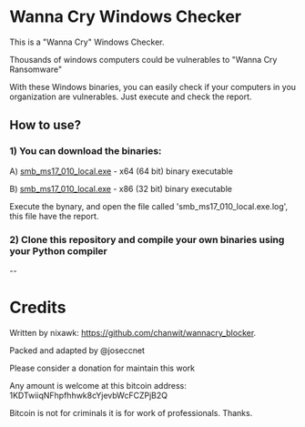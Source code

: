 # Wanna Cry Windows Checker
This is a "Wanna Cry" Windows Checker.

Thousands of windows computers could be vulnerables to "Wanna Cry Ransomware"

With these Windows binaries, you can easily check if your computers in you organization are vulnerables. Just execute and check the report.

## How to use?

### 1) You can download the binaries:

A) [smb_ms17_010_local.exe](https://github.com/joseccnet/WannaCryWindowsChecker/raw/master/dist_x64/smb_ms17_010_local.exe) - x64 (64 bit) binary executable

B) [smb_ms17_010_local.exe](https://github.com/joseccnet/WannaCryWindowsChecker/raw/master/dist_x86/smb_ms17_010_local.exe) - x86 (32 bit) binary executable

Execute the bynary, and open the file called 'smb_ms17_010_local.exe.log', this file have the report.

### 2) Clone this repository and compile your own binaries using your Python compiler

--

# Credits

Written by nixawk: https://github.com/chanwit/wannacry_blocker.

Packed and adapted by @joseccnet

Please consider a donation for maintain this work

Any amount is welcome at this bitcoin address: 1KDTwiiqNFhpfhhwk8cYjevbWcFCZPjB2Q

Bitcoin is not for criminals it is for work of professionals. Thanks.
